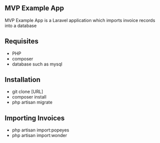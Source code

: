 ## MVP Example App

MVP Example App is a Laravel application which imports invoice records into a database

## Requisites

- PHP
- composer
- database such as mysql

## Installation

- git clone [URL]
- composer install
- php artisan migrate

## Importing Invoices

- php artisan import:popeyes
- php artisan import:wonder